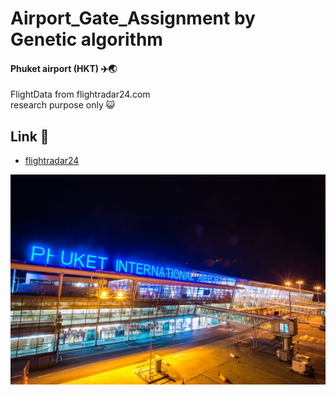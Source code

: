 
# Airport_Gate_Assignment by Genetic algorithm

#### Phuket airport (HKT) :airplane::earth_asia:
FlightData from flightradar24.com<br/> research purpose only :smiley_cat:	


## Link :bookmark:
 - [flightradar24](https://www.flightradar24.com/data/airports/hkt)

![Image](Data/phuket_pic.jpg)
